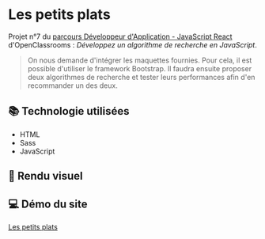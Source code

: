 # Les petits plats

Projet n°7 du [parcours Développeur d'Application - JavaScript React](https://openclassrooms.com/fr/paths/516-developpeur-dapplication-javascript-react) d'OpenClassrooms : _Développez un algorithme de recherche en JavaScript_.

> On nous demande d'intégrer les maquettes fournies. Pour cela, il est possible d'utiliser le framework Bootstrap. Il faudra ensuite proposer deux algorithmes de recherche et tester leurs performances afin d'en recommander un des deux.

## 📚 Technologie utilisées

- HTML
- Sass
- JavaScript

## 📎 Rendu visuel

## 💻 Démo du site

[Les petits plats](https://clementstorne.github.io/Les-petits-plats/)
